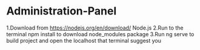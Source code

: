 # Administration-Panel

1.Download from https://nodejs.org/en/download/ Node.js 
2.Run to the terminal npm install to download node_modules package
3.Run ng serve to build project and open the localhost that terminal suggest you 
